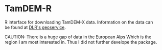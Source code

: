 # TamDEM-R
R interface for downloading TamDEM-X data.
Information on the data can be found at [DLR's geoservice](https://geoservice.dlr.de/web/dataguide/tdm90/ "geoservice.dlr.de").

CAUTION: There is a huge gap of data in the European Alps Which is the region  I am most interested in.
Thus I did not further develope the package.

